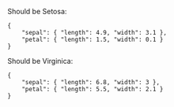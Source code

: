 Should be Setosa:

    {
        "sepal": { "length": 4.9, "width": 3.1 }, 
        "petal": { "length": 1.5, "width": 0.1 }
    }


Should be Virginica:

    {
        "sepal": { "length": 6.8, "width": 3 }, 
        "petal": { "length": 5.5, "width": 2.1 }
    }
